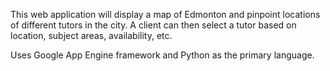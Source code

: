 This web application will display a map of Edmonton and pinpoint locations of different tutors in the city. A client can then select a tutor based on location, subject areas, availability, etc. 

Uses Google App Engine framework and Python as the primary language.
